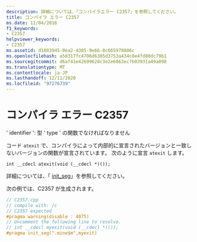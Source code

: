 ```yaml
---
description: 詳細については、「コンパイラエラー C2357」を参照してください。
title: コンパイラ エラー C2357
ms.date: 11/04/2016
f1_keywords:
- C2357
helpviewer_keywords:
- C2357
ms.assetid: d1083945-0ea2-4385-9e66-8c665978806c
ms.openlocfilehash: a58317fc4706d6385d3753a434c8e4fd80dc79b1
ms.sourcegitcommit: d6af41e42699628c3e2e6063ec7b03931a49a098
ms.translationtype: MT
ms.contentlocale: ja-JP
ms.lasthandoff: 12/11/2020
ms.locfileid: "97276739"
---
```

# <a name="compiler-error-c2357"></a>コンパイラ エラー C2357

' identifier ': 型 ' type ' の関数でなければなりません

コード `atexit` で、コンパイラによって内部的に宣言されたバージョンと一致しないバージョンの関数が宣言されています。 次のように宣言 `atexit` します。

```
int __cdecl atexit(void (__cdecl *)());
```

詳細については、「 [init_seg](../../preprocessor/init-seg.md)」を参照してください。

次の例では、C2357 が生成されます。

```cpp
// C2357.cpp
// compile with: /c
// C2357 expected
#pragma warning(disable : 4075)
// Uncomment the following line to resolve.
// int __cdecl myexit(void (__cdecl *)());
#pragma init_seg(".mine$m",myexit)
```
